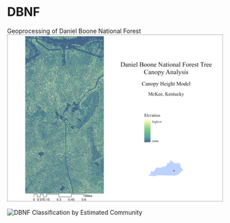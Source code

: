 # DBNF
Geoprocessing of Daniel Boone National Forest
![DBNF Canopy Height Model](CHMlayoutjpg.jpg)

![DBNF Classification by Estimated Community](classlayoutjpg.jpeg)

